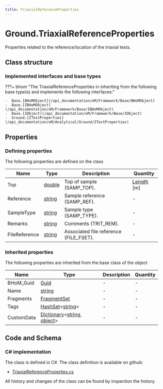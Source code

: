 ```yaml
---
title: TriaxialReferenceProperties
---
```


# Ground.TriaxialReferenceProperties

Properties related to the reference/location of the triaxial tests.

## Class structure

### Implemented interfaces and base types

???+ bhom "The TriaxialReferenceProperties in inheriting from the following base type(s) and implements the following interfaces:"

    -  Base.[BHoMObject](/api_documentation/oM/Framework/Base/BHoMObject)
    -  Base.[IBHoMObject](/api_documentation/oM/Framework/Base/IBHoMObject)
    -  Base.[IObject](/api_documentation/oM/Framework/Base/IObject)
    -  Ground.[ITestProperties](/api_documentation/oM/Analytical/Ground/ITestProperties)


## Properties



### Defining properties

The following properties are defined on the class

| Name             | Type             | Description      | Quantity         |
|------------------|------------------|------------------|------------------|
| Top | [double](https://learn.microsoft.com/en-us/dotnet/api/System.Double?view=netstandard-2.0) | Top of sample (SAMP_TOP). | [Length](/api_documentation/oM/Dimensional/Quantities/Attributes/Length) [m] |
| Reference | [string](https://learn.microsoft.com/en-us/dotnet/api/System.String?view=netstandard-2.0) | Sample reference (SAMP_REF). | - |
| SampleType | [string](https://learn.microsoft.com/en-us/dotnet/api/System.String?view=netstandard-2.0) | Sample type (SAMP_TYPE). | - |
| Remarks | [string](https://learn.microsoft.com/en-us/dotnet/api/System.String?view=netstandard-2.0) | Comments (TRIT_REM). | - |
| FileReference | [string](https://learn.microsoft.com/en-us/dotnet/api/System.String?view=netstandard-2.0) | Associated file reference (FILE_FSET). | - |


### Inherited properties
The following properties are inherited from the base class of the object

| Name             | Type             | Description      | Quantity         |
|------------------|------------------|------------------|------------------|
| BHoM_Guid | [Guid](https://learn.microsoft.com/en-us/dotnet/api/System.Guid?view=netstandard-2.0) | - | - |
| Name | [string](https://learn.microsoft.com/en-us/dotnet/api/System.String?view=netstandard-2.0) | - | - |
| Fragments | [FragmentSet](/api_documentation/oM/Framework/Base/FragmentSet) | - | - |
| Tags | [HashSet](https://learn.microsoft.com/en-us/dotnet/api/System.Collections.Generic.HashSet-1?view=netstandard-2.0)&lt;[string](https://learn.microsoft.com/en-us/dotnet/api/System.String?view=netstandard-2.0)&gt; | - | - |
| CustomData | [Dictionary](https://learn.microsoft.com/en-us/dotnet/api/System.Collections.Generic.Dictionary-2?view=netstandard-2.0)&lt;[string](https://learn.microsoft.com/en-us/dotnet/api/System.String?view=netstandard-2.0), [object](https://learn.microsoft.com/en-us/dotnet/api/System.Object?view=netstandard-2.0)&gt; | - | - |


## Code and Schema

### C# implementation

The class is defined in C#. The class definition is available on github:

- [TriaxialReferenceProperties.cs](https://github.com/BHoM/BHoM/blob/develop/Ground_oM/ITestProperties/TriaxialReferenceProperties.cs)

All history and changes of the class can be found by inspection the history.
